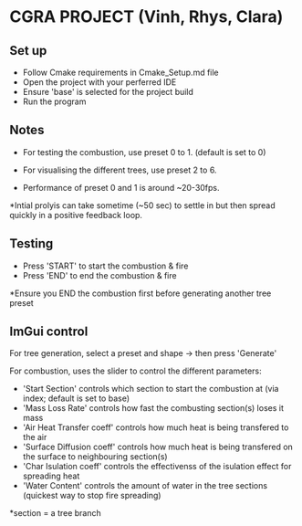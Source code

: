 # CGRA PROJECT (Vinh, Rhys, Clara)


## Set up

- Follow Cmake requirements in Cmake_Setup.md file
- Open the project with your perferred IDE
- Ensure 'base' is selected for the project build
- Run the program


## Notes

- For testing the combustion, use preset 0 to 1. (default is set to 0)
- For visualising the different trees, use preset 2 to 6.

- Performance of preset 0 and 1 is around ~20-30fps.

*Intial prolyis can take sometime (~50 sec) to settle in but then spread quickly in a positive feedback loop.


## Testing

- Press 'START' to start the combustion & fire
- Press 'END' to end the combustion & fire

*Ensure you END the combustion first before generating another tree preset


## ImGui control

For tree generation, select a preset and shape -> then press 'Generate'

For combustion, uses the slider to control the different parameters:

- 'Start Section'           controls which section to start the combustion at (via index; default is set to base)
- 'Mass Loss Rate'          controls how fast the combusting section(s) loses it mass
- 'Air Heat Transfer coeff' controls how much heat is being transfered to the air
- 'Surface Diffusion coeff' controls how much heat is being transfered on the surface to neighbouring section(s)
- 'Char Isulation coeff'    controls the effectivenss of the isulation effect for spreading heat
- 'Water Content'           controls the amount of water in the tree sections (quickest way to stop fire spreading)

*section = a tree branch
